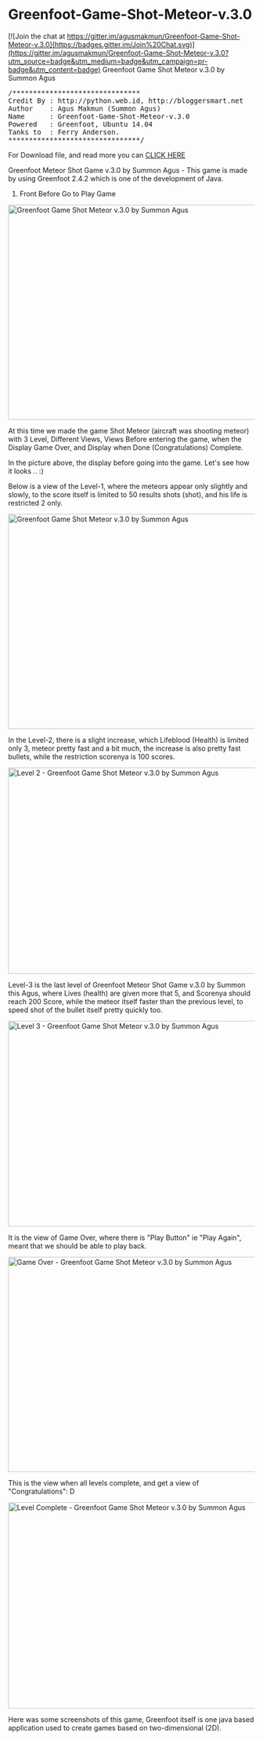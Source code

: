 # Greenfoot-Game-Shot-Meteor-v.3.0

[![Join the chat at https://gitter.im/agusmakmun/Greenfoot-Game-Shot-Meteor-v.3.0](https://badges.gitter.im/Join%20Chat.svg)](https://gitter.im/agusmakmun/Greenfoot-Game-Shot-Meteor-v.3.0?utm_source=badge&utm_medium=badge&utm_campaign=pr-badge&utm_content=badge)
Greenfoot Game Shot Meteor v.3.0 by Summon Agus

<pre>
/*******************************
Credit By : http://python.web.id, http://bloggersmart.net
Author    : Agus Makmun (Summon Agus)
Name      : Greenfoot-Game-Shot-Meteor-v.3.0
Powered   : Greenfoot, Ubuntu 14.04
Tanks to  : Ferry Anderson.
********************************/
</pre>

For Download file, and read more you can <a href='http://bloggersmart.net/greenfoot-game-shot-meteor-v-3-0-by-summon-agus/' target='_blank'>CLICK HERE</a>

Greenfoot Meteor Shot Game v.3.0 by Summon Agus - This game is made by using Greenfoot 2.4.2 which is one of the development of Java.

1. Front Before Go to Play Game
<img class="wp-image-742 size-large" title="Greenfoot Game Shot Meteor v.3.0 by Summon Agus" src="http://bloggersmart.net/wp-content/uploads/2015/04/1-1024x623.png" alt="Greenfoot Game Shot Meteor v.3.0 by Summon Agus" width="720" height="438" />

At this time we made the game Shot Meteor (aircraft was shooting meteor) with 3 Level,
Different Views, Views Before entering the game, when the Display Game Over,
and Display when Done (Congratulations) Complete.

In the picture above, the display before going into the game. Let's see how it looks .. :)

Below is a view of the Level-1, where the meteors appear only slightly and slowly, to the score itself is limited to 50 results shots (shot), and his life is restricted 2 only.

<img class="wp-image-743 size-large" title="Greenfoot Game Shot Meteor v.3.0 by Summon Agus" src="http://bloggersmart.net/wp-content/uploads/2015/04/2-1024x623.png" alt="Greenfoot Game Shot Meteor v.3.0 by Summon Agus" width="720" height="438" />

In the Level-2, there is a slight increase, which Lifeblood (Health) is limited only 3, meteor pretty fast and a bit much, the increase is also pretty fast bullets, while the restriction scorenya is 100 scores.

<img class="wp-image-744 size-large" title="Level 2 - Greenfoot Game Shot Meteor v.3.0 by Summon Agus" src="http://bloggersmart.net/wp-content/uploads/2015/04/4-1024x597.png" alt="Level 2 - Greenfoot Game Shot Meteor v.3.0 by Summon Agus" width="720" height="420" />

Level-3 is the last level of Greenfoot Meteor Shot Game v.3.0 by Summon this Agus, where Lives (health) are given more that 5, and Scorenya should reach 200 Score, while the meteor itself faster than the previous level, to speed shot of the bullet itself pretty quickly too.

<img class="size-large wp-image-745" src="http://bloggersmart.net/wp-content/uploads/2015/04/5-1024x596.png" alt="Level 3 - Greenfoot Game Shot Meteor v.3.0 by Summon Agus" width="720" height="419" />

It is the view of Game Over, where there is "Play Button" ie "Play Again", meant that we should be able to play back.

<img class="wp-image-746 size-large" title="Game Over - Greenfoot Game Shot Meteor v.3.0 by Summon Agus" src="http://bloggersmart.net/wp-content/uploads/2015/04/3-1024x623.png" alt="Game Over - Greenfoot Game Shot Meteor v.3.0 by Summon Agus" width="720" height="438" />

This is the view when all levels complete, and get a view of "Congratulations": D

<img class="wp-image-747 size-large" title="Level Complete - Greenfoot Game Shot Meteor v.3.0" src="http://bloggersmart.net/wp-content/uploads/2015/04/6-1024x597.png" alt="Level Complete - Greenfoot Game Shot Meteor v.3.0 by Summon Agus" width="720" height="420" />

Here was some screenshots of this game, Greenfoot itself is one java based application used to create games based on two-dimensional (2D).
